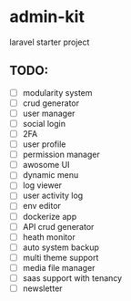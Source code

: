 # admin-kit
laravel starter project

## TODO:
- [ ] modularity system
- [ ] crud generator
- [ ] user manager
- [ ] social login
- [ ] 2FA
- [ ] user profile
- [ ] permission manager
- [ ] awosome UI
- [ ] dynamic menu
- [ ] log viewer
- [ ] user activity log
- [ ] env editor
- [ ] dockerize app
- [ ] API crud generator
- [ ] heath monitor
- [ ] auto system backup
- [ ] multi theme support
- [ ] media file manager
- [ ] saas support with tenancy
- [ ] newsletter
